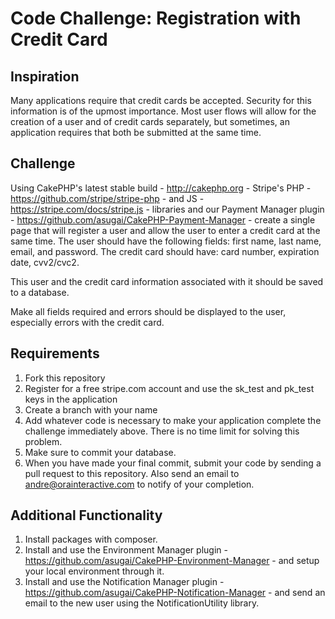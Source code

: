 Code Challenge: Registration with Credit Card
==================
## Inspiration
Many applications require that credit cards be accepted. Security for this information is of the upmost importance. Most user flows will allow for the creation of a user and of credit cards separately, but sometimes, an application requires that both be submitted at the same time.

## Challenge
Using CakePHP's latest stable build - http://cakephp.org - Stripe's PHP - https://github.com/stripe/stripe-php - and JS - https://stripe.com/docs/stripe.js - libraries and our Payment Manager plugin - https://github.com/asugai/CakePHP-Payment-Manager - create a single page that will register a user and allow the user to enter a credit card at the same time. The user should have the following fields: first name, last name, email, and password. The credit card should have: card number, expiration date, cvv2/cvc2.

This user and the credit card information associated with it should be saved to a database.

Make all fields required and errors should be displayed to the user, especially errors with the credit card.

## Requirements
1. Fork this repository
2. Register for a free stripe.com account and use the sk\_test and pk\_test keys in the application
2. Create a branch with your name
3. Add whatever code is necessary to make your application complete the challenge immediately above. There is no time limit for solving this problem.
4. Make sure to commit your database.
5. When you have made your final commit, submit your code by sending a pull request to this repository.  Also send an email to andre@orainteractive.com to notify of your completion.

## Additional Functionality
1. Install packages with composer.
2. Install and use the Environment Manager plugin - https://github.com/asugai/CakePHP-Environment-Manager - and setup your local environment through it.
3. Install and use the Notification Manager plugin - https://github.com/asugai/CakePHP-Notification-Manager - and send an email to the new user using the NotificationUtility library.
